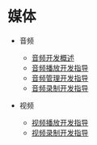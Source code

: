 # 媒体

- 音频
    - [音频开发概述](audio-overview.md)
    - [音频播放开发指导](audio-playback.md)
    - [音频管理开发指导](audio-management.md)
    - [音频录制开发指导](audio-recorder.md)
- 视频

  - [视频播放开发指导](video-playback.md)
  - [视频录制开发指导](video-recorder.md)

